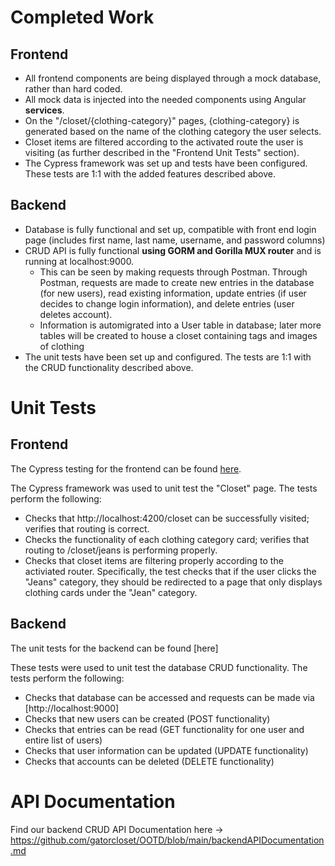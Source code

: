 # Completed Work
## Frontend
- All frontend components are being displayed through a mock database, rather than hard coded.
- All mock data is injected into the needed components using Angular **services**.
- On the "/closet/{clothing-category}" pages, {clothing-category} is generated based on the name of the clothing category the user selects.
- Closet items are filtered according to the activated route the user is visiting (as further described in the "Frontend Unit Tests" section).
- The Cypress framework was set up and tests have been configured. These tests are 1:1 with the added features described above.

## Backend
- Database is fully functional and set up, compatible with front end login page (includes first name, last name, username, and password columns)
- CRUD API is fully functional **using GORM and Gorilla MUX router** and is running at localhost:9000.
  - This can be seen by making requests through Postman. Through Postman, requests are made to create new entries in the database (for new users), read existing information, update entries (if user decides to change login information), and delete entries (user deletes account). 
  - Information is automigrated into a User table in database; later more tables will be created to house a closet containing tags and images of clothing
- The unit tests have been set up and configured. The tests are 1:1 with the CRUD functionality described above.

# Unit Tests
## Frontend
The Cypress testing for the frontend can be found [here](https://github.com/gatorcloset/OOTD/blob/closet/cypress/e2e/closet.cy.ts).

The Cypress framework was used to unit test the "Closet" page. The tests perform the following:
- Checks that http://localhost:4200/closet can be successfully visited; verifies that routing is correct.
- Checks the functionality of each clothing category card; verifies that routing to /closet/jeans is performing properly.
- Checks that closet items are filtering properly according to the activiated router. Specifically, the test checks that if the user clicks the "Jeans" category, they should be redirected to a page that only displays clothing cards under the "Jean" category.

## Backend
The unit tests for the backend can be found [here]

These tests were used to unit test the database CRUD functionality. The tests perform the following:
- Checks that database can be accessed and requests can be made via [http://localhost:9000]
- Checks that new users can be created (POST functionality)
- Checks that entries can be read (GET functionality for one user and entire list of users)
- Checks that user information can be updated (UPDATE functionality)
- Checks that accounts can be deleted (DELETE functionality)

# API Documentation
Find our backend CRUD API Documentation here -> https://github.com/gatorcloset/OOTD/blob/main/backendAPIDocumentation.md
